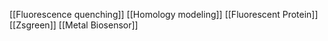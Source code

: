 [[Fluorescence quenching]]
[[Homology modeling]]
[[Fluorescent Protein]]
[[Zsgreen]]
[[Metal Biosensor]]
